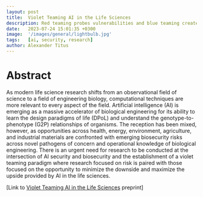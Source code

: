 ```yaml
---
layout: post
title:  Violet Teaming AI in the Life Sciences
description: Red teaming probes vulnerabilities and blue teaming creates defenses, violet teaming synthesizes both to build secure systems serving society. 
date:   2023-07-24 15:01:35 +0300
image:  '/images/general/lightbulb.jpg'
tags:   [ai, security, research]
author: Alexander Titus
---
```


# Abstract
As modern life science research shifts from an observational field of science to a field of engineering biology, 
computational techniques are more relevant to every aspect of the field. Artificial intelligence (AI) is emerging 
as a massive accelerator of biological engineering for its ability to learn the design paradigms of life (DPoL) 
and understand the genotype-to-phenotype (G2P) relationships of organisms. The reception has been mixed, however, 
as opportunities across health, energy, environment, agriculture, and industrial materials are confronted with 
emerging biosecurity risks across novel pathogens of concern and operational knowledge of biological engineering. 
There is an urgent need for research to be conducted at the intersection of AI security and biosecurity and the 
establishment of a violet teaming paradigm where research focused on risk is paired with those focused on the 
opportunity to minimize the downside and maximize the upside provided by AI in the life sciences.

[Link to [Violet Teaming AI in the Life Sciences](https://doi.org/10.5281/zenodo.8180395) preprint]
